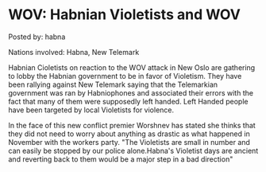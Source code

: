 # WOV: Habnian Violetists and WOV

Posted by: habna

Nations involved: Habna, New Telemark

Habnian Cioletists on reaction to the WOV attack in New Oslo are gathering to lobby the Habnian government to be in favor of Violetism.
They have been rallying against New Telemark saying that the Telemarkian government was ran by Habniophones and associated their errors with the fact that many of them were supposedly left handed.
Left Handed people have been targeted by local Violetists for violence.

In the face of this new conflict premier Worshnev has stated she thinks that they did not need to worry about anything as drastic as what happened in November with the workers party.
"The Violetists are small in number and can easily be stopped by our police alone.Habna's Violetist days are ancient and reverting back to them would be a major step in a bad direction" 